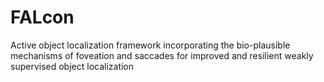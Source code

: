 # FALcon
Active object localization framework incorporating the bio-plausible mechanisms of foveation and saccades for improved and resilient weakly supervised object localization
